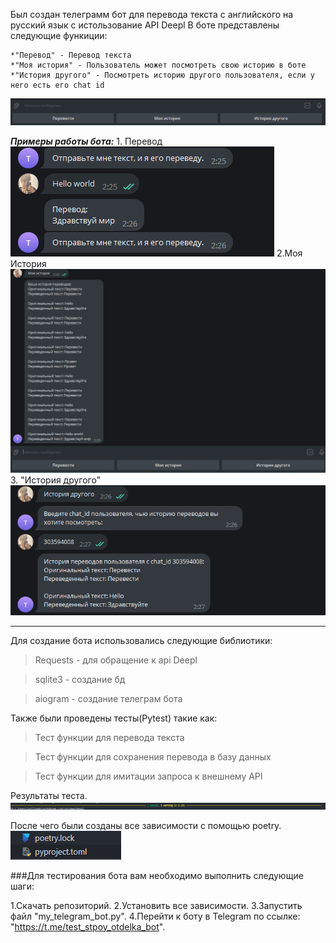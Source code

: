 
Был создан телеграмм бот для перевода текста с английского на русский язык с истользование API Deepl
В боте представлены следующие функиции:

    *"Перевод" - Перевод текста 
    *"Моя история" - Пользователь может посмотреть свою историю в боте 
    *"История другого" - Посмотреть историю другого пользователя, если у него есть его chat id 


![Скриншот](/Image/4.png)

***Примеры работы бота:***
    1. Перевод
    ![Скриншот](/Image/1.png)
    2.Моя История
    ![Скриншот](/Image/2.png)
    3. "История другого"
    ![Скриншот](/Image/3.png)

------------------------------------------------------------------------------------
Для создание бота использовались следующие библиотики:
>Requests - для обращение к api Deepl

>sqlite3 - создание бд 

>aiogram - создание телеграм бота

Также были проведены тесты(Pytest) такие как:
>Тест функции для перевода текста

>Тест функции для сохранения перевода в базу данных

>Тест функции для имитации запроса к внешнему API

Результаты теста.
![Скриншот](/Image/5.png)

После чего были созданы все зависимости с помощью poetry.
![Скриншот](/Image/6.png)

###Для тестирования бота вам необходимо выполнить следующие шаги:

1.Скачать репозиторий.
2.Установить все зависимости.
3.Запустить файл "my_telegram_bot.py".
4.Перейти к боту в Telegram по ссылке: "https://t.me/test_stpoy_otdelka_bot".
